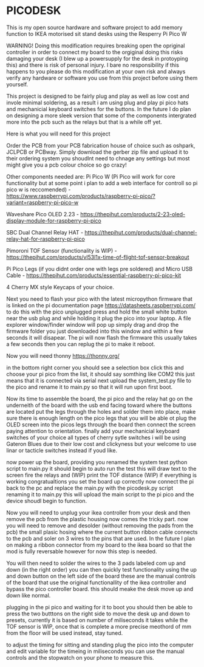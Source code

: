 # PICODESK

This is my open source hardware and software project to add memory function to IKEA motorised sit stand desks using the Resperry Pi Pico W

WARNING! Doing this modification requires breaking open the opriginal controller in order to connect my board to the orgiginal doing this risks damaging your desk (I blew up a powersupply for the desk in protoyping this) and there is risk of personal injury. I bare no responsibility if this happens to you please do this modification at your own risk and always verify any hardware or software you use from this project before using them yourself. 

This project is designed to be fairly plug and play as well as low cost and invole minimal soldering, as a result i am using plug and play pi pico hats and mechanicial keyboard switches for the buttons. In the future I do plan on designing a more sleek version that some of the components intergrated more into the pcb such as the relays but that is a while off yet.

Here is what you will need for this project

Order the PCB from your PCB fabrication house of choice such as oshpark, JCLPCB or PCBway. Simply download the gerber zip file and upload it to their ordering system you shoudlnt need to chnage any settings but most might give you a pcb colour choice so go crazy!

Other components needed are:
Pi Pico W (Pi Pico will work for core functionality but at some point i plan to add a web interface for controll so pi pico w is reccomended) - https://www.raspberrypi.com/products/raspberry-pi-pico/?variant=raspberry-pi-pico-w

Waveshare Pico OLED 2.23 - https://thepihut.com/products/2-23-oled-display-module-for-raspberry-pi-pico 

SBC Dual Channel Relay HAT - https://thepihut.com/products/dual-channel-relay-hat-for-raspberry-pi-pico

Pimoroni TOF Sensor (functionality is WIP) - https://thepihut.com/products/vl53l1x-time-of-flight-tof-sensor-breakout

Pi Pico Legs (if you didnt order one with legs pre soldered) and Micro USB Cable - https://thepihut.com/products/essential-raspberry-pi-pico-kit

4 Cherry MX style Keycaps of your choice.

Next you need to flash your pico with the latest micropython firmware that is linked on the pi documentation page https://datasheets.raspberrypi.com/
to do this with the pico unplugged press and hold the small white button near the usb plug and while holding it plug the pico into your laptop. 
A file explorer window/finder window will pop up simply drag and drop the firmware folder you just downloaded into this window and within a few seconds it will disapear.
The pi will now flash the firmware this usually takes a few seconds then you can replug the pi to make it reboot. 

Now you will need thonny https://thonny.org/

in the bottom right corner you should see a selection box click this and choose your pi pico from the list, it should say somthing like COM2 this just means that it is connected via serial next upload the system_test.py file to the pico and rename it to main.py so that it will run upon first boot. 

Now its time to assemble the board, the pi pico and the relay hat go on the underneith of the board with the usb end facing toward where the buttons are located put the legs through the holes and solder them into place, make sure there is enough length on the pico legs that you will be able ot plug the OLED screen into the picos legs through the board then connect the screen paying attention to orientation. finally add your mechanicial keyboard switches of your choice all types of cherry sytle switches i will be using Gateron Blues due to their low cost and clickyness but your welcome to use linar or tacticle switches instead if youd like. 

now power up the board, providing you renamed the system test python script to main.py it should begin to auto run the test this will draw text to the screen fire the relays and (WIP) print the TOF distance (WIP) if everything is working congratualtions you set the board up correctly now connect the pi back to the pc and replace the main.py with the picodesk.py script renaming it to main.py this will upload the main script to the pi pico and the device shoudl begin to function. 

Now you will need to unplug your ikea controller from your desk and then remove the pcb from the plastic housing now comes the tricky part. now you will need to remove and desolder (without removing the pads from the pcb) the small plasic hosing where the current button ribbon cable connects to the pcb and soler on 3 wires to the pins that are used. In the future I plan on making a ribbon connector from my board to the ikea board so that the mod is fully reversable however for now this step is needed.

You will then need to solder the wires to the 3 pads labeled com up and down (in the right order) you can then quickly test functionality using the up and down button on the left side of the board these are the manual controls of the board that use the original functionallity of the ikea controller and bypass the pico controller board. this should meake the desk move up and down like normal. 

plugging in the pi pico and waiting for it to boot you should then be able to press the two butttons on the right side to move the desk up and down to presets, currently it is based on number of miliseconds it takes while the TOF sensor is WIP, once that is complete a more precise meothord of mm from the floor will be used instead, stay tuned. 

to adjust the timing for sitting and standing plug the pico into the computer and edit variable for the timeing in miliseconds you can use the manual controls and the stopwatch on your phone to measure this. 
